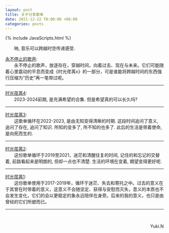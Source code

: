 ```yaml
---
layout: post
title: 关于分享歌单
date: 2021-12-22 T8:00:00 +08:00
categories: posts
---
```


{% include JavaScripts.html %}

&emsp;&emsp;呐, 音乐可以跨越时空传递感受.  

[永不停止的歌声](https://music.163.com/playlist?id=8198737257 "永不停止的歌声"):  
&emsp;&emsp;永不停止的歌声，放逐存在，穿越时间，向着过去、现在与未来。它们可能随着心里震动的平息而变成《时光荏苒x》的一部分，可是谁能将跨越时间的东西强行压缩为“历史”再一笔带过呢。  
* * *  

[时光荏苒4](https://music.163.com/playlist?id=7077611946 "时光荏苒4"):  
&emsp;&emsp;2023-2024前期, 是充满希望的合集. 但是希望真的可以长久吗?  
* * *  

[时光荏苒3](https://music.163.com/playlist?id=7077611946 "时光荏苒3"):  
&emsp;&emsp;这歌单循环在2022-2023, 是由无知变得清晰的时期. 这段时间追问了意义, 追问了存在, 追问了知识. 所知的变多了, 所不知的也多了. 此后的生活是带着使命, 是向死而生的.  
* * *  

[时光荏苒2](https://music.163.com/playlist?id=7070882661 "时光荏苒2"):  
&emsp;&emsp;这份歌单循环于2019至2021，迷茫和清醒往复的时间, 记住的和忘记的交替着, 前路看起来是明朗的, 但却一点也不清楚. 生活的环境在变着, 期望变得更好呢.  
* * *  

[时光荏苒1](https://music.163.com/playlist?id=1989115036 "时光荏苒1"):  
&emsp;&emsp;这份歌单使用于2017-2019年，循环于迷茫、失去和寄托之中。过去的意义在于其曾在时带着的意义，这意义不会随坚定、获得与安慰而灭失，意义的本质也不会发生变化，它们的会以更稳定的象永远陪伴在身旁。后来的我的意义，也只是由曾经的它们所塑而已。  
* * *  

&emsp;&emsp;
<p align="right">Yuki.N</p>
